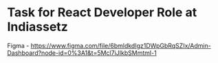 # Task for React Developer Role at Indiassetz

Figma - https://www.figma.com/file/6bmldkdIgz1DWpGbRqSZIx/Admin-Dashboard?node-id=0%3A1&t=5Mcl7iJIkbSMmtml-1
